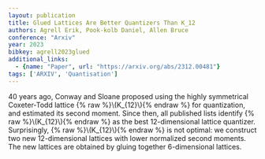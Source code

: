 ```yaml
---
layout: publication
title: Glued Lattices Are Better Quantizers Than K_12
authors: Agrell Erik, Pook-kolb Daniel, Allen Bruce
conference: "Arxiv"
year: 2023
bibkey: agrell2023glued
additional_links:
  - {name: "Paper", url: "https://arxiv.org/abs/2312.00481"}
tags: ['ARXIV', 'Quantisation']
---
```

40 years ago, Conway and Sloane proposed using the highly symmetrical Coxeter-Todd lattice \{&#37; raw &#37;\}\\(K\_\{12\}\\)\{&#37; endraw &#37;\} for quantization, and estimated its second moment. Since then, all published lists identify \{&#37; raw &#37;\}\\(K\_\{12\}\\)\{&#37; endraw &#37;\} as the best 12-dimensional lattice quantizer. Surprisingly, \{&#37; raw &#37;\}\\(K\_\{12\}\\)\{&#37; endraw &#37;\} is not optimal: we construct two new 12-dimensional lattices with lower normalized second moments. The new lattices are obtained by gluing together 6-dimensional lattices.
